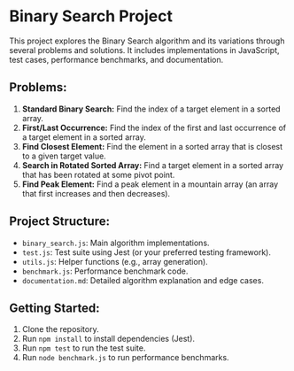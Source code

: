 # Binary Search Project

This project explores the Binary Search algorithm and its variations through several problems and solutions.  It includes implementations in JavaScript, test cases, performance benchmarks, and documentation.

## Problems:

1. **Standard Binary Search:** Find the index of a target element in a sorted array.
2. **First/Last Occurrence:** Find the index of the first and last occurrence of a target element in a sorted array.
3. **Find Closest Element:** Find the element in a sorted array that is closest to a given target value.
4. **Search in Rotated Sorted Array:** Find a target element in a sorted array that has been rotated at some pivot point.
5. **Find Peak Element:** Find a peak element in a mountain array (an array that first increases and then decreases).


## Project Structure:

* `binary_search.js`: Main algorithm implementations.
* `test.js`: Test suite using Jest (or your preferred testing framework).
* `utils.js`: Helper functions (e.g., array generation).
* `benchmark.js`: Performance benchmark code.
* `documentation.md`: Detailed algorithm explanation and edge cases.


## Getting Started:

1. Clone the repository.
2. Run `npm install` to install dependencies (Jest).
3. Run `npm test` to run the test suite.
4. Run `node benchmark.js` to run performance benchmarks.